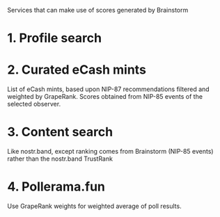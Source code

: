 Services that can make use of scores generated by Brainstorm

# 1. Profile search

# 2. Curated eCash mints

List of eCash mints, based upon NIP-87 recommendations filtered and weighted by GrapeRank. Scores obtained from NIP-85 events of the selected observer.

# 3. Content search

Like nostr.band, except ranking comes from Brainstorm (NIP-85 events) rather than the nostr.band TrustRank

# 4. Pollerama.fun

Use GrapeRank weights for weighted average of poll results.